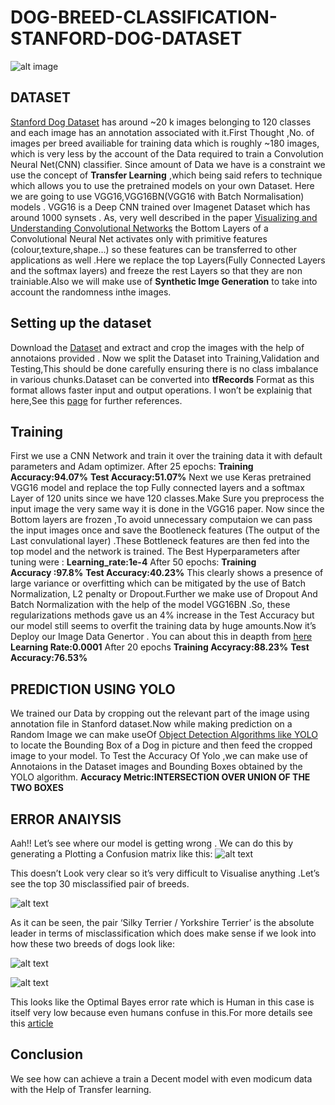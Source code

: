 # DOG-BREED-CLASSIFICATION- STANFORD-DOG-DATASET
![alt image](https://user-images.githubusercontent.com/26468713/34918645-fbfe6bc2-f97b-11e7-9f89-548b508db905.jpg)
## DATASET
[Stanford Dog Dataset](http://vision.stanford.edu/aditya86/ImageNetDogs/) has around ~20 k images belonging to 120 classes and each image has an annotation associated with it.First Thought ,No. of images per breed availiable for training data which is roughly ~180 images, which is very less by the account of the Data required to train a Convolution Neural Net(CNN) classifier.
Since amount of Data we have is a constraint we use the concept of **Transfer Learning** ,which being said refers to technique which allows you to use the pretrained models on your own Dataset. Here we are going to use VGG16,VGG16BN(VGG16 with Batch Normalisation) models . VGG16 is a Deep CNN trained over Imagenet Dataset which has around 1000 synsets .
As, very well described in the paper [Visualizing and Understanding Convolutional Networks](https://arxiv.org/abs/1311.2901) the Bottom Layers of a Convolutional Neural Net activates only with primitive features (colour,texture,shape…) so these features can be transferred to other applications as well .Here we replace the top Layers(Fully Connected Layers and the softmax layers) and freeze the rest Layers so that they are non trainiable.Also we will make use of **Synthetic Imge Generation**  to take into account the randomness inthe images.
## Setting up the dataset
Download the [Dataset](http://vision.stanford.edu/aditya86/ImageNetDogs/) and extract and crop the images with the help of annotaions provided . Now we split the Dataset into Training,Validation and Testing,This should be done carefully ensuring there is no class imbalance in various chunks.Dataset can be converted into **tfRecords** Format as this format allows faster input and output operations. I won’t be explainig that here,See this [page](https://www.tensorflow.org/programmers_guide/datasets) for further references.
## Training
First we use a CNN Network and train it over the training data it with default parameters and Adam optimizer.
After 25 epochs:
**Training Accuracy:94.07%**
**Test Accuracy:51.07%**
Next we use Keras pretrained VGG16 model and replace the top Fully connected layers and a softmax Layer of 120 units since we have 120 classes.Make Sure you preprocess the input image the very same way it is done in the VGG16 paper. Now since the Bottom layers are frozen ,To avoid unnecessary computaion we can pass the input images once and save the Bootleneck features (The output of the Last convulational layer) .These Bottleneck features are then fed into the top model and the network is trained.
The Best Hyperparameters after tuning were :
**Learning_rate:1e-4**
After 50 epochs:
**Training Accuracy :97.8%**
**Test Accuracy:40.23%**
This clearly shows a presence of large variance or overfitting which can be mitigated by the use of Batch Normalization, L2 penalty or Dropout.Further we make use of Dropout And Batch Normalization with the help of the model VGG16BN .So, these regularizations methods gave us an 4% increase in the Test Accuracy but our model still seems to overfit the training data by huge amounts.Now it’s Deploy our Image Data Genertor . You can about this in deapth from [here](https://blog.keras.io/building-powerful-image-classification-models-using-very-little-data.html)
**Learning Rate:0.0001**
After 20 epochs
**Training Accyracy:88.23%**
**Test Accuracy:76.53%**
## PREDICTION USING YOLO
We trained our Data by cropping out the relevant part of the image using annotation file in Stanford dataset.Now while making prediction on a Random Image we can make useOf [Object Detection Algorithms like YOLO](https://pjreddie.com/darknet/yolo/) to locate the Bounding Box of a Dog in picture and then feed the cropped image to your model.
To Test the Accuracy Of Yolo ,we can make use of Annotaions in the Dataset images and Bounding Boxes  obtained by the YOLO algorithm.
**Accuracy Metric:INTERSECTION OVER UNION OF THE TWO BOXES**
## ERROR ANAlYSIS
Aah!! Let’s see where our model is getting wrong . We can do this by generating a Plotting a Confusion matrix like this:
![alt text](https://user-images.githubusercontent.com/26468713/34918643-fb86fa7e-f97b-11e7-88a7-7313bec9dd7d.png)

This doesn’t Look very clear so it’s very difficult to Visualise anything .Let’s see the top 30 misclassified pair of breeds.


![alt text](https://user-images.githubusercontent.com/26468713/34918644-fbc4d81c-f97b-11e7-98f8-dceac3203469.png)

As it can be seen, the pair ‘Silky Terrier / Yorkshire Terrier’ is the absolute leader in terms of misclassification which does make sense if we look into how these two breeds of dogs look like:


![alt text](https://user-images.githubusercontent.com/26468713/34918646-fc36fa14-f97b-11e7-9556-ecb2efda124e.png)

![alt text](https://user-images.githubusercontent.com/26468713/34918647-fc707096-f97b-11e7-961c-0ebddd2b6e4f.png)

This looks like the Optimal Bayes error rate which is Human in this case is itself very low because even humans confuse in this.For more details see this [article](https://www.cuteness.com/article/difference-between-yorkie-silky-terrier)
## Conclusion
We see how can achieve a train a Decent model with even modicum data with the Help of Transfer learning.
